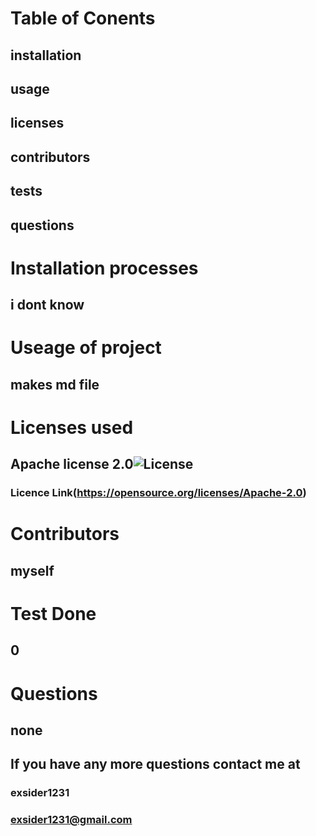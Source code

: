 # Table of Conents
## installation
## usage
## licenses
## contributors
## tests
## questions
# Installation processes
## i dont know
# Useage of project
## makes md file
# Licenses used
## Apache license 2.0![License](https://img.shields.io/badge/License-Apache%202.0-blue.svg)
### Licence Link(https://opensource.org/licenses/Apache-2.0)
# Contributors
## myself
# Test Done
## 0
# Questions
## none
## If you have any more questions contact me at
### exsider1231
### exsider1231@gmail.com